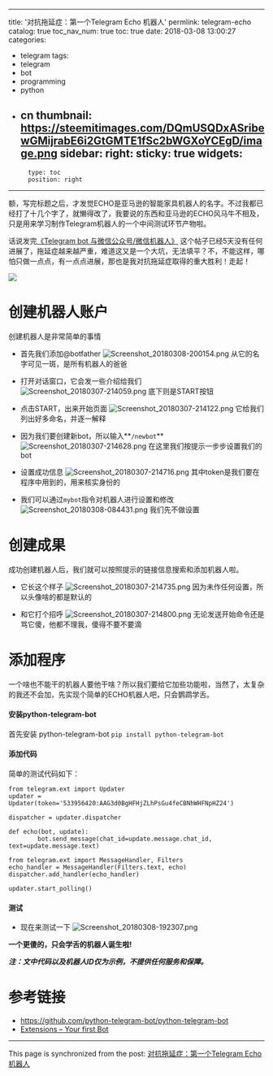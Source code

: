 
---
title: '对抗拖延症：第一个Telegram Echo 机器人'
permlink: telegram-echo
catalog: true
toc_nav_num: true
toc: true
date: 2018-03-08 13:00:27
categories:
- telegram
tags:
- telegram
- bot
- programming
- python
- cn
thumbnail: https://steemitimages.com/DQmUSQDxASribewGMijrabE6i2GtGMTE1fSc2bWGXoYCEgD/image.png
sidebar:
    right:
        sticky: true
widgets:
    -
        type: toc
        position: right
---


额，写完标题之后，才发觉ECHO是亚马逊的智能家具机器人的名字。不过我都已经打了十几个字了，就懒得改了，我要说的东西和亚马逊的ECHO风马牛不相及，只是用来学习制作Telegram机器人的一个中间测试环节产物啦。

话说发完[《Telegram bot 与微信公众号/微信机器人》](https://steemit.com/telegram/@oflyhigh/telegram-bot) 这个帖子已经5天没有任何进展了，拖延症越来越严重，难道这又是一个大坑，无法填平？不，不能这样，哪怕只做一点点，有一点点进展，那也是我对抗拖延症取得的重大胜利！走起！

![](https://steemitimages.com/DQmUSQDxASribewGMijrabE6i2GtGMTE1fSc2bWGXoYCEgD/image.png)

# 创建机器人账户

创建机器人是非常简单的事情

* 首先我们添加@botfather
![Screenshot_20180308-200154.png](https://steemitimages.com/DQmQ4eEHgJV46zmUhonYPwQh6gaWZefp6Nj2RACgmYZrVpc/Screenshot_20180308-200154.png)
从它的名字可见一斑，是所有机器人的爸爸

* 打开对话窗口，它会发一些介绍给我们
![Screenshot_20180307-214059.png](https://steemitimages.com/DQmWneYA63WVMnjorqhunzwV7mmhhR1cHBJSvghTop8apTe/Screenshot_20180307-214059.png)
底下则是START按钮

* 点击START，出来开始页面
![Screenshot_20180307-214122.png](https://steemitimages.com/DQmXu594sPFqy6dpa9qebvoMWsk9pskryKhcct3C6m3kCEV/Screenshot_20180307-214122.png)
它给我们列出好多命名，并逐一解释

* 因为我们要创建新bot，所以输入**`/newbot`**
![Screenshot_20180307-214628.png](https://steemitimages.com/DQmPeo7BY8qks5xPit3bBovuVKtDsiUsUcxqsnBaNVyhram/Screenshot_20180307-214628.png)
在这里我们按提示一步步设置我们的bot

* 设置成功信息
![Screenshot_20180307-214716.png](https://steemitimages.com/DQmUAg3cA9qUvp7HvkECoTxPGNLPL2rW2cqeaZK2QzkSvAR/Screenshot_20180307-214716.png)
其中token是我们要在程序中用到的，用来核实身份的

* 我们可以通过`mybot`指令对机器人进行设置和修改
![Screenshot_20180308-084431.png](https://steemitimages.com/DQmbfZtqJYt5Z4SBPdZ7EmFGaxu1Xcicd8ToVVmdUz4iAoU/Screenshot_20180308-084431.png)
我们先不做设置

# 创建成果

成功创建机器人后，我们就可以按照提示的链接信息搜索和添加机器人啦。

* 它长这个样子
![Screenshot_20180307-214735.png](https://steemitimages.com/DQmeWr7zqBrYkTVsErsaUiWiaYVFQRqfnmpCHEkz5gxV3dS/Screenshot_20180307-214735.png)
因为未作任何设置，所以头像啥的都是默认的

* 和它打个招呼
![Screenshot_20180307-214800.png](https://steemitimages.com/DQmaAj7ukL1GucwvJ1b6oG4VKasAVqpn6diXXDkVmKKroRk/Screenshot_20180307-214800.png)
无论发送开始命令还是骂它傻，他都不理我，傻得不要不要滴

# 添加程序

一个啥也不能干的机器人要他干啥？所以我们要给它加些功能啦，当然了，太复杂的我还不会加，先实现个简单的ECHO机器人吧，只会鹦鹉学舌。

#### 安装python-telegram-bot

首先安装 python-telegram-bot
`pip install python-telegram-bot`

#### 添加代码

简单的测试代码如下：
```
from telegram.ext import Updater
updater = Updater(token='533956420:AAG3d0BgHFHjZLhPsGu4feCBNhWHFNpHZ24')

dispatcher = updater.dispatcher

def echo(bot, update):
        bot.send_message(chat_id=update.message.chat_id, text=update.message.text)

from telegram.ext import MessageHandler, Filters
echo_handler = MessageHandler(Filters.text, echo)
dispatcher.add_handler(echo_handler)

updater.start_polling()
```

#### 测试

* 现在来测试一下
![Screenshot_20180308-192307.png](https://steemitimages.com/DQmVow87ZyQ2Yju4JSoFWJYZ9ReLbjJTuBJ2MURZDGeQQhq/Screenshot_20180308-192307.png)

**一个更傻的，只会学舌的机器人诞生啦!**

***注：文中代码以及机器人ID仅为示例，不提供任何服务和保障。***

# 参考链接

* https://github.com/python-telegram-bot/python-telegram-bot
* [Extensions – Your first Bot](https://github.com/python-telegram-bot/python-telegram-bot/wiki/Extensions-%E2%80%93-Your-first-Bot)

- - -

This page is synchronized from the post: [对抗拖延症：第一个Telegram Echo 机器人](https://steemit.com/@oflyhigh/telegram-echo)
